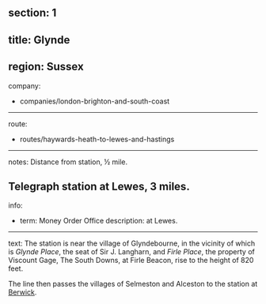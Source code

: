 section: 1
----
title: Glynde
----
region: Sussex
----
company:
- companies/london-brighton-and-south-coast
----
route:
- routes/haywards-heath-to-lewes-and-hastings
----
notes: Distance from station, ½ mile.

Telegraph station at Lewes, 3 miles.
----
info:
- term: Money Order Office
  description: at Lewes.
----
text: The station is near the village of Glyndebourne, in the vicinity of which is *Glynde Place*, the seat of Sir J. Langharn, and *Firle Place*, the property of Viscount Gage, The South Downs, at Firle Beacon, rise to the height of 820 feet.

The line then passes the villages of Selmeston and Alceston to the station at [Berwick](/stations/berwick).
